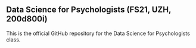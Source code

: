 ## Data Science for Psychologists (FS21, UZH, 200d800i)

This is the official GitHub repository for the Data Science for Psychologists class. 